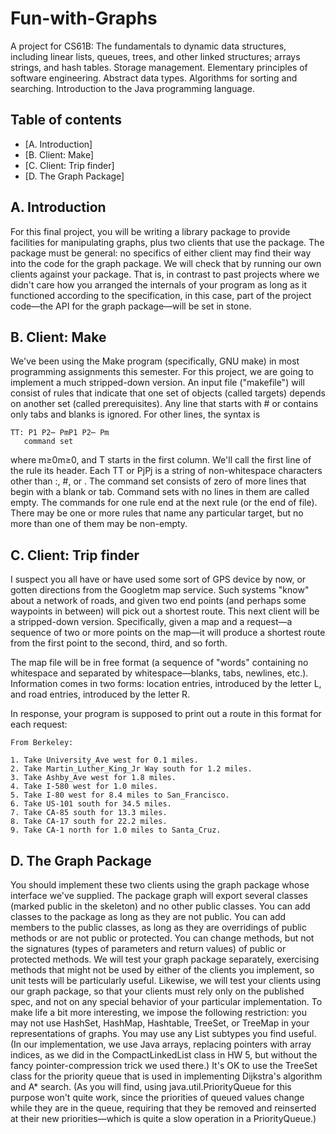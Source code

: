 # Fun-with-Graphs

A project for CS61B: The fundamentals to dynamic data structures, including linear lists, queues, trees, and other linked structures; arrays strings, and hash tables. Storage management. Elementary principles of software engineering. Abstract data types. Algorithms for sorting and searching. Introduction to the Java programming language.

## Table of contents

- [A. Introduction]
- [B. Client: Make]
- [C. Client: Trip finder]
- [D. The Graph Package]


## A. Introduction
For this final project, you will be writing a library package to provide facilities for manipulating graphs, plus two clients that use the package. The package must be general: no specifics of either client may find their way into the code for the graph package. We will check that by running our own clients against your package. That is, in contrast to past projects where we didn't care how you arranged the internals of your program as long as it functioned according to the specification, in this case, part of the project code—the API for the graph package—will be set in stone.

## B. Client: Make
We've been using the Make program (specifically, GNU make) in most programming assignments this semester. For this project, we are going to implement a much stripped-down version. An input file ("makefile") will consist of rules that indicate that one set of objects (called targets) depends on another set (called prerequisites). Any line that starts with # or contains only tabs and blanks is ignored. For other lines, the syntax is
```
TT: P1 P2⋯ PmP1 P2⋯ Pm
   command set
```
where m≥0m≥0, and T starts in the first column. We'll call the first line of the rule its header. Each TT or PjPj is a string of non-whitespace characters other than :, #, or \. The command set consists of zero of more lines that begin with a blank or tab. Command sets with no lines in them are called empty. The commands for one rule end at the next rule (or the end of file). There may be one or more rules that name any particular target, but no more than one of them may be non-empty.

## C. Client: Trip finder
I suspect you all have or have used some sort of GPS device by now, or gotten directions from the Googletm map service. Such systems "know" about a network of roads, and given two end points (and perhaps some waypoints in between) will pick out a shortest route. This next client will be a stripped-down version. Specifically, given a map and a request—a sequence of two or more points on the map—it will produce a shortest route from the first point to the second, third, and so forth.

The map file will be in free format (a sequence of "words" containing no whitespace and separated by whitespace—blanks, tabs, newlines, etc.). Information comes in two forms: location entries, introduced by the letter L, and road entries, introduced by the letter R.

In response, your program is supposed to print out a route in this format for each request:
```
From Berkeley:

1. Take University_Ave west for 0.1 miles.
2. Take Martin_Luther_King_Jr Way south for 1.2 miles.
3. Take Ashby_Ave west for 1.8 miles.
4. Take I-580 west for 1.0 miles.
5. Take I-80 west for 8.4 miles to San_Francisco.
6. Take US-101 south for 34.5 miles.
7. Take CA-85 south for 13.3 miles.
8. Take CA-17 south for 22.2 miles.
9. Take CA-1 north for 1.0 miles to Santa_Cruz.
```

## D. The Graph Package
You should implement these two clients using the graph package whose interface we've supplied. The package graph will export several classes (marked public in the skeleton) and no other public classes. You can add classes to the package as long as they are not public. You can add members to the public classes, as long as they are overridings of public methods or are not public or protected. You can change methods, but not the signatures (types of parameters and return values) of public or protected methods. We will test your graph package separately, exercising methods that might not be used by either of the clients you implement, so unit tests will be particularly useful. Likewise, we will test your clients using our graph package, so that your clients must rely only on the published spec, and not on any special behavior of your particular implementation. 
To make life a bit more interesting, we impose the following restriction: you may not use HashSet, HashMap, Hashtable, TreeSet, or TreeMap in your representations of graphs. You may use any List subtypes you find useful. (In our implementation, we use Java arrays, replacing pointers with array indices, as we did in the CompactLinkedList class in HW 5, but without the fancy pointer-compression trick we used there.) It's OK to use the TreeSet class for the priority queue that is used in implementing Dijkstra's algorithm and A* search. (As you will find, using java.util.PriorityQueue for this purpose won't quite work, since the priorities of queued values change while they are in the queue, requiring that they be removed and reinserted at their new priorities—which is quite a slow operation in a PriorityQueue.)
